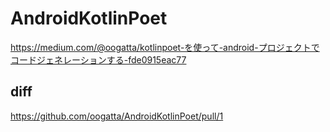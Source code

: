 # AndroidKotlinPoet

https://medium.com/@oogatta/kotlinpoet-を使って-android-プロジェクトでコードジェネレーションする-fde0915eac77

## diff

https://github.com/oogatta/AndroidKotlinPoet/pull/1
